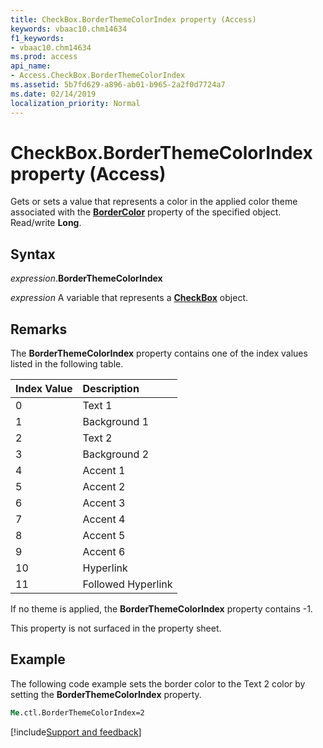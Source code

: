 ```yaml
---
title: CheckBox.BorderThemeColorIndex property (Access)
keywords: vbaac10.chm14634
f1_keywords:
- vbaac10.chm14634
ms.prod: access
api_name:
- Access.CheckBox.BorderThemeColorIndex
ms.assetid: 5b7fd629-a896-ab01-b965-2a2f0d7724a7
ms.date: 02/14/2019
localization_priority: Normal
---
```



# CheckBox.BorderThemeColorIndex property (Access)

Gets or sets a value that represents a color in the applied color theme associated with the **[BorderColor](access.checkbox.bordercolor.md)** property of the specified object. Read/write **Long**. 


## Syntax

_expression_.**BorderThemeColorIndex**

_expression_ A variable that represents a **[CheckBox](Access.CheckBox.md)** object.


## Remarks

The **BorderThemeColorIndex** property contains one of the index values listed in the following table.

|Index Value|Description|
|:-----|:-----|
|0|Text 1|
|1|Background 1|
|2|Text 2|
|3|Background 2|
|4|Accent 1|
|5|Accent 2|
|6|Accent 3|
|7|Accent 4|
|8|Accent 5|
|9|Accent 6|
|10|Hyperlink|
|11|Followed Hyperlink|

If no theme is applied, the **BorderThemeColorIndex** property contains -1.

This property is not surfaced in the property sheet.


## Example

The following code example sets the border color to the Text 2 color by setting the **BorderThemeColorIndex** property.

```vb
Me.ctl.BorderThemeColorIndex=2
```



[!include[Support and feedback](~/includes/feedback-boilerplate.md)]